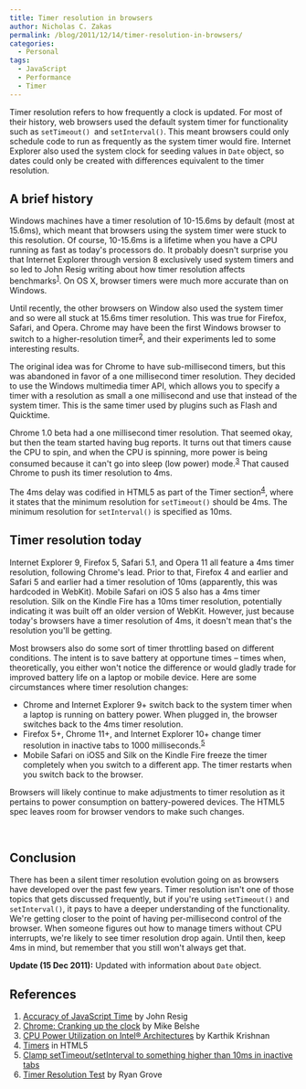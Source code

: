 ```yaml
---
title: Timer resolution in browsers
author: Nicholas C. Zakas
permalink: /blog/2011/12/14/timer-resolution-in-browsers/
categories:
  - Personal
tags:
  - JavaScript
  - Performance
  - Timer
---
```

Timer resolution refers to how frequently a clock is updated. For most of their history, web browsers used the default system timer for functionality such as `setTimeout() `and `setInterval()`. This meant browsers could only schedule code to run as frequently as the system timer would fire. Internet Explorer also used the system clock for seeding values in `Date` object, so dates could only be created with differences equivalent to the timer resolution.

## A brief history

Windows machines have a timer resolution of 10-15.6ms by default (most at 15.6ms), which meant that browsers using the system timer were stuck to this resolution. Of course, 10-15.6ms is a lifetime when you have a CPU running as fast as today's processors do. It probably doesn't surprise you that Internet Explorer through version 8 exclusively used system timers and so led to John Resig writing about how timer resolution affects benchmarks<sup>[1]</sup>. On OS X, browser timers were much more accurate than on Windows.

Until recently, the other browsers on Window also used the system timer and so were all stuck at 15.6ms timer resolution. This was true for Firefox, Safari, and Opera. Chrome may have been the first Windows browser to switch to a higher-resolution timer<sup>[2]</sup>, and their experiments led to some interesting results.

The original idea was for Chrome to have sub-millisecond timers, but this was abandoned in favor of a one millisecond timer resolution. They decided to use the Windows multimedia timer API, which allows you to specify a timer with a resolution as small a one millisecond and use that instead of the system timer. This is the same timer used by plugins such as Flash and Quicktime.

Chrome 1.0 beta had a one millisecond timer resolution. That seemed okay, but then the team started having bug reports. It turns out that timers cause the CPU to spin, and when the CPU is spinning, more power is being consumed because it can't go into sleep (low power) mode.<sup>[3]</sup> That caused Chrome to push its timer resolution to 4ms.

The 4ms delay was codified in HTML5 as part of the Timer section<sup>[4]</sup>, where it states that the minimum resolution for `setTimeout()` should be 4ms. The minimum resolution for `setInterval()` is specified as 10ms.

## Timer resolution today

Internet Explorer 9, Firefox 5, Safari 5.1, and Opera 11 all feature a 4ms timer resolution, following Chrome's lead. Prior to that, Firefox 4 and earlier and Safari 5 and earlier had a timer resolution of 10ms (apparently, this was hardcoded in WebKit). Mobile Safari on iOS 5 also has a 4ms timer resolution. Silk on the Kindle Fire has a 10ms timer resolution, potentially indicating it was built off an older version of WebKit. However, just because today's browsers have a timer resolution of 4ms, it doesn't mean that's the resolution you'll be getting.

Most browsers also do some sort of timer throttling based on different conditions. The intent is to save battery at opportune times &#8211; times when, theoretically, you either won't notice the difference or would gladly trade for improved battery life on a laptop or mobile device. Here are some circumstances where timer resolution changes:

  * Chrome and Internet Explorer 9+ switch back to the system timer when a laptop is running on battery power. When plugged in, the browser switches back to the 4ms timer resolution.
  * Firefox 5+, Chrome 11+, and Internet Explorer 10+ change timer resolution in inactive tabs to 1000 milliseconds.<sup>[5]</sup>
  * Mobile Safari on iOS5 and Silk on the Kindle Fire freeze the timer completely when you switch to a different app. The timer restarts when you switch back to the browser.

Browsers will likely continue to make adjustments to timer resolution as it pertains to power consumption on battery-powered devices. The HTML5 spec leaves room for browser vendors to make such changes.

&nbsp;

## Conclusion

There has been a silent timer resolution evolution going on as browsers have developed over the past few years. Timer resolution isn't one of those topics that gets discussed frequently, but if you're using `setTimeout()` and `setInterval()`, it pays to have a deeper understanding of the functionality. We're getting closer to the point of having per-millisecond control of the browser. When someone figures out how to manage timers without CPU interrupts, we're likely to see timer resolution drop again. Until then, keep 4ms in mind, but remember that you still won't always get that.

**Update (15 Dec 2011):** Updated with information about `Date` object.

## References

  1. [Accuracy of JavaScript Time][1] by John Resig
  2. [Chrome: Cranking up the clock][2] by Mike Belshe
  3. [CPU Power Utilization on Intel® Architectures][3] by Karthik Krishnan
  4. [Timers][4] in HTML5
  5. [Clamp setTimeout/setInterval to something higher than 10ms in inactive tabs][5]
  6. [Timer Resolution Test][6] by Ryan Grove

 [1]: http://ejohn.org/blog/accuracy-of-javascript-time/
 [2]: http://www.belshe.com/2010/06/04/chrome-cranking-up-the-clock/
 [3]: http://software.intel.com/en-us/articles/cpu-power-utilization-on-intel-architectures/
 [4]: http://www.whatwg.org/specs/web-apps/current-work/multipage/timers.html#timers
 [5]: https://bugzilla.mozilla.org/show_bug.cgi?id=633421
 [6]: http://jsfiddle.net/rgrove/rQtUU/embedded/result/
